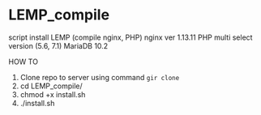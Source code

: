 # LEMP_compile
script install LEMP (compile nginx, PHP)
nginx ver 1.13.11
PHP multi select version (5.6, 7.1)
MariaDB 10.2

HOW TO
1. Clone repo to server using command `gir clone`
2. cd LEMP_compile/
3. chmod +x install.sh
4. ./install.sh

